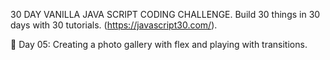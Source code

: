 30 DAY VANILLA JAVA SCRIPT CODING CHALLENGE.
Build 30 things in 30 days with 30 tutorials. (https://javascript30.com/).

📸 Day 05: Creating a photo gallery with flex and playing with transitions.
